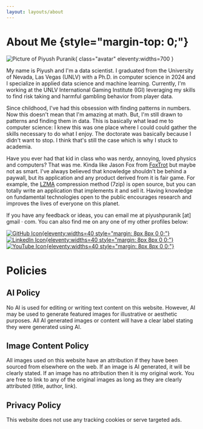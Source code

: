 ```yaml
---
layout: layouts/about
---
```


# About Me {style="margin-top: 0;"}

![Picture of Piyush Puranik](/assets/images/me.jpg){ class="avatar" eleventy:widths=700 }

My name is Piyush and I'm a data scientist. I graduated from the University of Nevada, Las Vegas (UNLV) with a Ph.D. in computer science in 2024 and I specialize in applied data science and machine learning. Currently, I'm working at the UNLV International Gaming Institute (IGI) leveraging my skills to find risk taking and harmful gambling behavior from player data.

Since childhood, I've had this obsession with finding patterns in numbers. Now this doesn't mean that I'm amazing at math. But, I'm still drawn to patterns and finding them in data. This is basically what lead me to computer science: I knew this was one place where I could could gather the skills necessary to do what I enjoy. The doctorate was basically because I didn't want to stop. I think that's still the case which is why I stuck to academia.

Have you ever had that kid in class who was nerdy, annoying, loved physics and computers? That was me. Kinda like Jason Fox from [FoxTrot](https://foxtrot.com/) but maybe not as smart. I've always believed that knowledge shouldn't be behind a paywall, but its application and any product derived from it is fair game. For example, the [LZMA](https://en.wikipedia.org/wiki/LZMA) compression method (7zip) is open source, but you can totally write an application that implements it and sell it. Having knowledge on fundamental technologies open to the public encourages research and improves the lives of everyone on this planet.

If you have any feedback or ideas, you can email me at piyushpuranik \[at\] gmail · com. You can also find me on any one of my other profiles below: 

[![GitHub Icon](/assets/icons/github.svg){eleventy:widths=40 style="margin: 8px 8px 0 0;"}](https://github.com/preppie22/)
[![LinkedIn Icon](/assets/icons/linkedin.svg){eleventy:widths=40 style="margin: 8px 8px 0 0;"}](https://www.linkedin.com/in/piyush-puranik/)
[![YouTube Icon](/assets/icons/youtube.svg){eleventy:widths=40 style="margin: 8px 8px 0 0;"}](https://www.youtube.com/@AverageNerdTalks?sub_confirmation=1)

# Policies

## AI Policy

No AI is used for editing or writing text content on this website. However, AI may be used to generate featured images for illustrative or aesthetic purposes. All AI generated images or content will have a clear label stating they were generated using AI.

## Image Content Policy

All images used on this website have an attribution if they have been sourced from elsewhere on the web. If an image is AI generated, it will be clearly stated. If an image has no attribution then it is my original work. You are free to link to any of the original images as long as they are clearly attributed (title, author, link).

## Privacy Policy

This website does not use any tracking cookies or serve targeted ads.